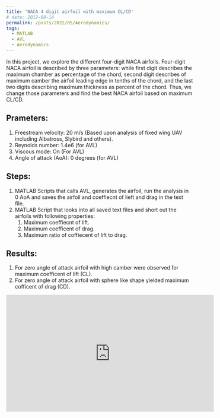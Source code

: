 ```yaml
---
title: 'NACA 4 digit airfoil with maximum CL/CD'
# date: 2012-08-14
permalink: /posts/2022/05/Aerodynamics/
tags:
  - MATLAB
  - AVL
  - Aerodynamics
---
```


In this project, we explore the different four-digit NACA airfoils. Four-digit NACA airfoil is described by three parameters: while first digit describes the maximum chamber as percentage of the chord, second digit describes of maximum camber the airfoil leading edge in tenths of the chord, and the last two digits describing maximum thickness as percent of the chord. Thus, we change those parameters and find the best NACA airfoil based on maximum CL/CD.

Prameters:
------
1. Freestream velocity: 20 m/s  (Based upon analysis of fixed wing UAV including Albatross, Slybird and others).
2. Reynolds number: 1.4e6 (for AVL)
3. Viscous mode: On (For AVL)
4. Angle of attack (AoA): 0 degrees (for AVL)


Steps:
------
1. MATLAB Scripts that calls AVL, generates the airfoil, run the analysis in 0 AoA and saves the airfoil and coeffiecnt of lieft and drag in the text file.
2. MATLAB Script that looks into all saved text files and short out the airfoils with following properties:
    1. Maximum coeffiecnt of lift.
    2. Maximum coefficent of drag.
    3. Maximum ratio of coffiecent of lift to drag.

Results:
------
1. For zero angle of attack airfoil with high camber were observed for maximum coefficent of lift (CL).
2. For zero angle of attack airfoil with sphere like shape yielded maximum cofficent of drag (CD).


<div class = "embed-responsive embed-responsive-16by9">

<iframe width="560" height="315" src="https://www.youtube.com/embed/Rs51xVCsnDw" title="YouTube video player" frameborder="0" allow="accelerometer; autoplay; clipboard-write; encrypted-media; gyroscope; picture-in-picture" allowfullscreen></iframe>

</div>


<!-- Headings are cool
======

You can have many headings
====== -->


